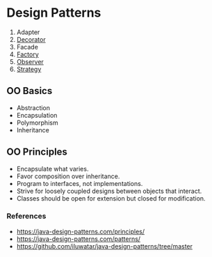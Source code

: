 # Design Patterns

1. Adapter
2. [Decorator](decorator/README.md)
3. Facade
4. [Factory](factory/README.md)
5. [Observer](observer/README.md)
6. [Strategy](strategy/README.md)

## OO Basics

- Abstraction
- Encapsulation
- Polymorphism
- Inheritance

## OO Principles

- Encapsulate what varies.
- Favor composition over inheritance.
- Program to interfaces, not implementations.
- Strive for loosely coupled designs between objects that interact.
- Classes should be open for extension but closed for modification.


### References

- https://java-design-patterns.com/principles/
- https://java-design-patterns.com/patterns/
- https://github.com/iluwatar/java-design-patterns/tree/master
